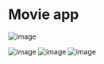 # Movie app
![image](https://github.com/Nour-2003/movie_app/assets/102908746/295b97e9-ffb5-42ae-8271-2f34faf87366)

![image](https://github.com/Nour-2003/movie_app/assets/102908746/7f8c493d-0ca3-414a-8f5c-d92e6df20aed)
![image](https://github.com/Nour-2003/movie_app/assets/102908746/1f685812-1341-4135-bbb6-22998aa8f677)
![image](https://github.com/Nour-2003/movie_app/assets/102908746/275ffa70-d3c2-4ff2-a8e4-86874a955d03)
